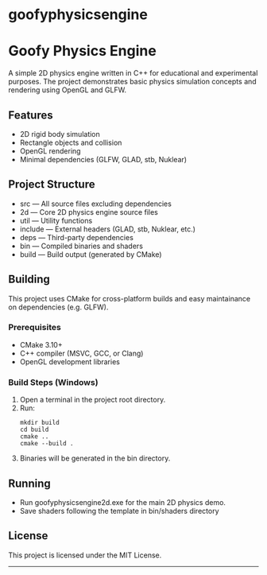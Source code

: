 # goofyphysicsengine


# Goofy Physics Engine

A simple 2D physics engine written in C++ for educational and experimental purposes. The project demonstrates basic physics simulation concepts and rendering using OpenGL and GLFW.

## Features
- 2D rigid body simulation
- Rectangle objects and collision
- OpenGL rendering
- Minimal dependencies (GLFW, GLAD, stb, Nuklear)

## Project Structure
- src — All source files excluding dependencies
- 2d — Core 2D physics engine source files
- util — Utility functions
- include — External headers (GLAD, stb, Nuklear, etc.)
- deps — Third-party dependencies
- bin — Compiled binaries and shaders
- build — Build output (generated by CMake)

## Building

This project uses CMake for cross-platform builds and easy maintainance on dependencies (e.g. GLFW).

### Prerequisites
- CMake 3.10+
- C++ compiler (MSVC, GCC, or Clang)
- OpenGL development libraries

### Build Steps (Windows)
1. Open a terminal in the project root directory.
2. Run:
   ```
   mkdir build
   cd build
   cmake ..
   cmake --build .
   ```
3. Binaries will be generated in the bin directory.

## Running
- Run goofyphysicsengine2d.exe for the main 2D physics demo.
- Save shaders following the template in bin/shaders directory

## License
This project is licensed under the MIT License.

---
